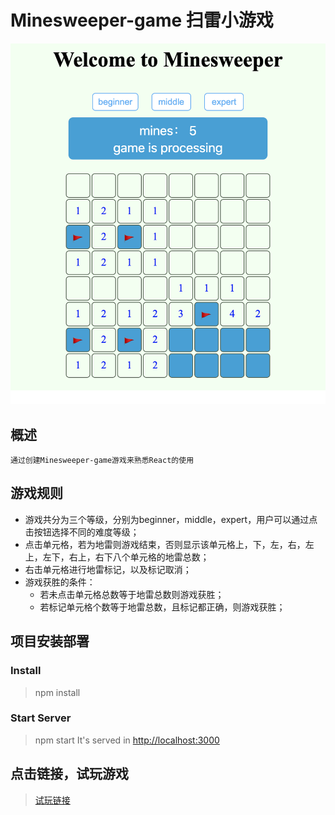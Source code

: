 # Minesweeper-game 扫雷小游戏
![minesweeper](src/Game-Interface.png)

## 概述
    通过创建Minesweeper-game游戏来熟悉React的使用

## 游戏规则
 *  游戏共分为三个等级，分别为beginner，middle，expert，用户可以通过点击按钮选择不同的难度等级；
 *  点击单元格，若为地雷则游戏结束，否则显示该单元格上，下，左，右，左上，左下，右上，右下八个单元格的地雷总数；
 *  右击单元格进行地雷标记，以及标记取消；
 *  游戏获胜的条件：
    *  若未点击单元格总数等于地雷总数则游戏获胜；
    *   若标记单元格个数等于地雷总数，且标记都正确，则游戏获胜；

## 项目安装部署
### Install
   > npm install
### Start Server
   > npm start
   It's served in [http://localhost:3000](http://localhost:3000/)
## 点击链接，试玩游戏
   > [试玩链接](https://minesweeper.hi-hi.cn/)


